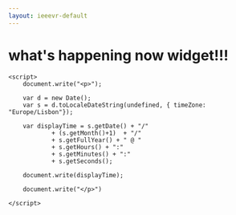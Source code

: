 ```yaml
---
layout: ieeevr-default
---
```


<div>
    <h1 id="past-conferences"> what's happening now widget!!! </h1>
    
    

    <script>
        document.write("<p>");
    
        var d = new Date();
        var s = d.toLocaleDateString(undefined, { timeZone: "Europe/Lisbon"});
    
        var displayTime = s.getDate() + "/"
                + (s.getMonth()+1)  + "/" 
                + s.getFullYear() + " @ "  
                + s.getHours() + ":"  
                + s.getMinutes() + ":" 
                + s.getSeconds();
        
        document.write(displayTime);
        
        document.write("</p>")
    
    </script>




</div>